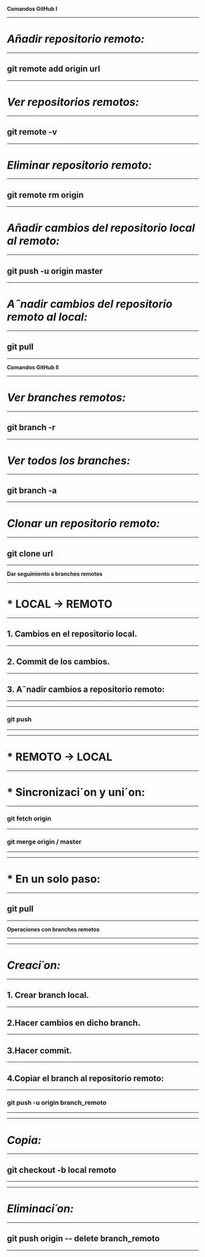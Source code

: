 **Comandos GitHub I**


---

# *Añadir repositorio remoto:*

---

## git remote add origin url

---

# *Ver repositorios remotos:*

---

## git remote -v

---

# *Eliminar repositorio remoto:*

---

## git remote rm origin

---

# *Añadir cambios del repositorio local al remoto:*

---

## git push -u origin master

---

# *A˜nadir cambios del repositorio remoto al local:*

---

## git pull

---

**Comandos GitHub II**

---

# *Ver branches remotos:*

---

## git branch -r

---

# *Ver todos los branches:*

---
## git branch -a

---

# *Clonar un repositorio remoto:*

---

## git clone url

---

**Dar seguimiento a branches remotos**

---

# * LOCAL → REMOTO

---

## 1. Cambios en el repositorio local.

---

## 2. Commit de los cambios.

---

## 3. A˜nadir cambios a repositorio remoto:

---

---

### git push

---

---

# * REMOTO → LOCAL

---

# * Sincronizaci´on y uni´on:

---

### git fetch origin

---

### git merge origin / master

---

---

# * En un solo paso:

---

## git pull

---

**Operaciones con branches remotos**

---

---

# *Creaci´on:*

---
## 1. Crear branch local.

---

## 2.Hacer cambios en dicho branch.

---

## 3.Hacer commit.

---

## 4.Copiar el branch al repositorio remoto:

---

### git push -u origin branch_remoto

---

---
# *Copia:*

---

## git checkout -b local remoto

---

---

# *Eliminaci´on:*

---

## git push origin -- delete branch_remoto

---
